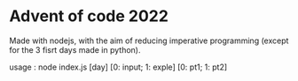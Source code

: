 
# Advent of code 2022

Made with nodejs, with the aim of reducing imperative programming (except for the 3 fisrt days made in python).

usage : node index.js [day] [0: input; 1: exple] [0: pt1; 1: pt2]


